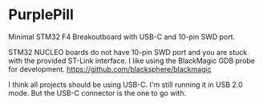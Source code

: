 # PurplePill

Minimal STM32 F4 Breakoutboard with USB-C and 10-pin SWD port.

STM32 NUCLEO boards do not have 10-pin SWD port and you are stuck with the provided ST-Link interface. I like using the BlackMagic GDB probe for development. https://github.com/blacksphere/blackmagic

I think all projects should be using USB-C. I'm still running it in USB 2.0 mode. But the USB-C connector is the one to go with.
